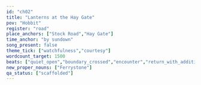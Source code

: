 ```yaml
---
id: "ch02"
title: "Lanterns at the Hay Gate"
pov: "Hobbit"
register: "road"
place_anchors: ["Stock Road","Hay Gate"]
time_anchor: "by sundown"
song_present: false
theme_tick: ["watchfulness","courtesy"]
wordcount_target: 1500
beats: ["quiet_open","boundary_crossed","encounter","return_with_addition"]
new_proper_nouns: ["Ferrystone"]
qa_status: ["scaffolded"]
---
```


